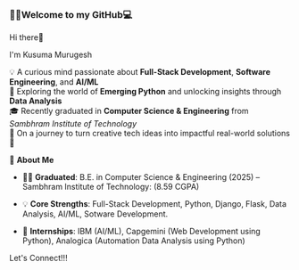 ### 👩‍💻Welcome to my GitHub💻 

Hi there👋 

I'm Kusuma Murugesh

  💡 A curious mind passionate about **Full-Stack Development**, **Software Engineering**, and **AI/ML**  
  🐍 Exploring the world of **Emerging Python** and unlocking insights through **Data Analysis**  
  🎓 Recently graduated in **Computer Science & Engineering** from *Sambhram Institute of Technology*  
  🌟 On a journey to turn creative tech ideas into impactful real-world solutions 🚀

📝 **About Me**
  
  - 👩‍🎓 **Graduated**: B.E. in Computer Science & Engineering (2025) – Sambhram Institute of Technology: (8.59 CGPA)
  
  - 💡 **Core Strengths**: Full-Stack Development, Python, Django, Flask, Data Analysis, AI/ML, Sotware Development.
  
  - 💼 **Internships**: IBM (AI/ML), Capgemini (Web Development using Python), Analogica (Automation Data Analysis using Python)

Let's Connect!!!
